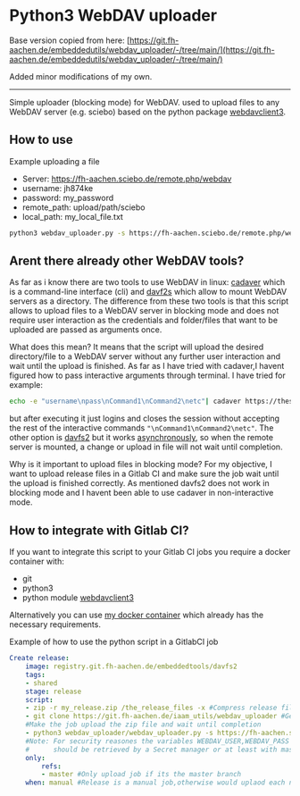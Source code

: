 # Python3 WebDAV uploader

Base version copied from here: [https://git.fh-aachen.de/embeddedutils/webdav_uploader/-/tree/main/](https://git.fh-aachen.de/embeddedutils/webdav_uploader/-/tree/main/)

Added minor modifications of my own.

---

Simple uploader (blocking mode) for WebDAV. used to upload files to any WebDAV server (e.g. sciebo) based on the python package [webdavclient3](https://github.com/ezhov-evgeny/webdav-client-python-3). 

## How to use

Example uploading a file 

- Server: https://fh-aachen.sciebo.de/remote.php/webdav
- username: jh874ke
- password: my_password
- remote_path: upload/path/sciebo
- local_path: my_local_file.txt

```bash
python3 webdav_uploader.py -s https://fh-aachen.sciebo.de/remote.php/webdav -u jh874ke -p my_password -r upload/path/sciebo -l my_local_file.txt
```

## Arent there already other WebDAV tools?

As far as i know there are two tools to use WebDAV in linux: [cadaver](http://www.webdav.org/cadaver/) which is a command-line interface (cli) and [davf2s](https://savannah.nongnu.org/projects/davfs2) which allow to mount WebDAV servers as a directory. The difference from these two tools is that this script allows to upload files to a WebDAV server in blocking mode and does not require user interaction as the credentials and folder/files that want to be uploaded are passed as arguments once.

What does this mean? It means that the script will upload the desired directory/file to a WebDAV server without any further user interaction and wait until the upload is finished. As far as I have tried with cadaver,I havent figured how to pass interactive arguments through terminal. I have tried for example:

```bash
echo -e "username\npass\nCommand1\nCommand2\netc"| cadaver https://theserver.com 
```

but after executing it just logins and closes the session without accepting the rest of the interactive commands `"\nCommand1\nCommand2\netc"`.  The other option is [davfs2](https://github.com/volga629/davfs2) but it works [asynchronously](https://serverfault.com/questions/404653/get-webdav-uploading-progress-and-status-linux-davfs2), so when the remote server is mounted, a change or upload in file will not wait until completion. 

Why is it important to upload files in blocking mode? For my objective, I want to upload release files in a Gitlab CI and make sure the job wait until the upload is finished correctly. As mentioned davfs2 does not work in blocking mode and I havent been able to use cadaver in non-interactive mode.

## How to integrate with Gitlab CI?

If you want to integrate this script to your Gitlab CI jobs you require a docker container with:

- git
- python3
- python module [webdavclient3](https://pypi.org/project/webdavclient3/) 

Alternatively you can use [my docker container](https://git.fh-aachen.de/embeddedtools/davfs2/) which already has the necessary requirements.

Example of how to use the python script in a GitlabCI job
```yaml
Create release:
    image: registry.git.fh-aachen.de/embeddedtools/davfs2
    tags: 
    - shared
    stage: release
    script:
    - zip -r my_release.zip /the_release_files -x #Compress release files in a zip
    - git clone https://git.fh-aachen.de/iaam_utils/webdav_uploader #Get the webdav uploader script
    #Make the job upload the zip file and wait until completion
    - python3 webdav_uploader/webdav_uploader.py -s https://fh-aachen.sciebo.de/remote.php/webdav -u $WEBDAV_USER -p $WEBDAV_PASS -r $UPLOAD_PATH -l my_release.zip
    #Note: For security reasones the variables WEBDAV_USER,WEBDAV_PASS and UPLOAD_PATH 
    #      should be retrieved by a Secret manager or at least with masked gitlab variables https://docs.gitlab.com/ee/ci/variables/#masked-variable-requirements
    only:
        refs:
        - master #Only upload job if its the master branch
    when: manual #Release is a manual job,otherwise would uplaod each new commit

